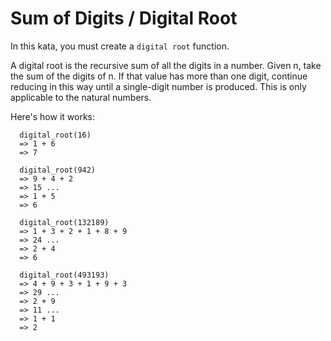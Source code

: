 # Sum of Digits / Digital Root

In this kata, you must create a `digital root` function.

A digital root is the recursive sum of all the digits in a number. Given n, take the sum of the digits of n. If that value has more than one digit, continue reducing in this way until a single-digit number is produced. This is only applicable to the natural numbers.

Here's how it works:

```
  digital_root(16)
  => 1 + 6
  => 7

  digital_root(942)
  => 9 + 4 + 2
  => 15 ...
  => 1 + 5
  => 6

  digital_root(132189)
  => 1 + 3 + 2 + 1 + 8 + 9
  => 24 ...
  => 2 + 4
  => 6

  digital_root(493193)
  => 4 + 9 + 3 + 1 + 9 + 3
  => 29 ...
  => 2 + 9
  => 11 ...
  => 1 + 1
  => 2
```
